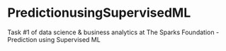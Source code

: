# PredictionusingSupervisedML
 Task #1 of data science & business analytics at The Sparks Foundation - Prediction using Supervised ML
